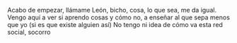 Acabo de empezar, llámame León, bicho, cosa, lo que sea, me da igual.
Vengo aquí a ver si aprendo cosas y cómo no, a enseñar al que sepa menos que yo (si es que existe alguien así)
No tengo ni idea de cómo va esta red social, socorro

